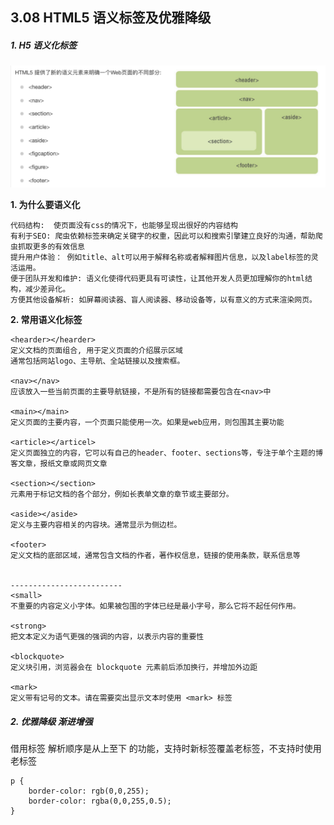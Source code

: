 ## 3.08 HTML5 语义标签及优雅降级


##### 1. H5 语义化标签

![](../_static/html5_03_08-1.png)

**1. 为什么要语义化**
```
代码结构:  使页面没有css的情况下，也能够呈现出很好的内容结构
有利于SEO: 爬虫依赖标签来确定关键字的权重，因此可以和搜索引擎建立良好的沟通，帮助爬虫抓取更多的有效信息
提升用户体验： 例如title、alt可以用于解释名称或者解释图片信息，以及label标签的灵活运用。
便于团队开发和维护: 语义化使得代码更具有可读性，让其他开发人员更加理解你的html结构，减少差异化。
方便其他设备解析: 如屏幕阅读器、盲人阅读器、移动设备等，以有意义的方式来渲染网页。

```

**2. 常用语义化标签**
```
<hearder></hearder>
定义文档的页面组合, 用于定义页面的介绍展示区域
通常包括网站logo、主导航、全站链接以及搜索框。

<nav></nav>
应该放入一些当前页面的主要导航链接，不是所有的链接都需要包含在<nav>中

<main></main>
定义页面的主要内容，一个页面只能使用一次。如果是web应用，则包围其主要功能

<article></articel>
定义页面独立的内容，它可以有自己的header、footer、sections等，专注于单个主题的博客文章，报纸文章或网页文章

<section></section>
元素用于标记文档的各个部分，例如长表单文章的章节或主要部分。

<aside></aside>
定义与主要内容相关的内容块。通常显示为侧边栏。

<footer>
定义文档的底部区域，通常包含文档的作者，著作权信息，链接的使用条款，联系信息等


-------------------------
<small>
不重要的内容定义小字体。如果被包围的字体已经是最小字号，那么它将不起任何作用。

<strong>
把文本定义为语气更强的强调的内容，以表示内容的重要性

<blockquote>
定义块引用，浏览器会在 blockquote 元素前后添加换行，并增加外边距

<mark>
定义带有记号的文本。请在需要突出显示文本时使用 <mark> 标签

```


##### 2. 优雅降级 渐进增强

借用标签 解析顺序是从上至下 的功能，支持时新标签覆盖老标签，不支持时使用老标签

```
p {
    border-color: rgb(0,0,255);    
    border-color: rgba(0,0,255,0.5);   
}
```
